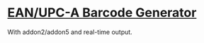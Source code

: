 # [EAN/UPC-A Barcode Generator](http://daiw.de/apps/barcode_generator)

With addon2/addon5 and real-time output.